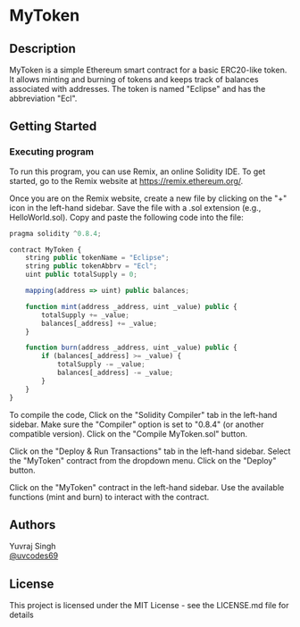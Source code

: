 # MyToken


## Description

MyToken is a simple Ethereum smart contract for a basic ERC20-like token. It allows minting and burning of tokens and keeps track of balances associated with addresses. The token is named "Eclipse" and has the abbreviation "Ecl".

## Getting Started

### Executing program

To run this program, you can use Remix, an online Solidity IDE. To get started, go to the Remix website at https://remix.ethereum.org/.

Once you are on the Remix website, create a new file by clicking on the "+" icon in the left-hand sidebar. Save the file with a .sol extension (e.g., HelloWorld.sol). Copy and paste the following code into the file:

```javascript
pragma solidity ^0.8.4;

contract MyToken {
    string public tokenName = "Eclipse";
    string public tokenAbbrv = "Ecl";
    uint public totalSupply = 0;

    mapping(address => uint) public balances;

    function mint(address _address, uint _value) public {
        totalSupply += _value;
        balances[_address] += _value;
    }

    function burn(address _address, uint _value) public {
        if (balances[_address] >= _value) {
            totalSupply -= _value;
            balances[_address] -= _value;
        }
    }
}


```

To compile the code, Click on the "Solidity Compiler" tab in the left-hand sidebar.
Make sure the "Compiler" option is set to "0.8.4" (or another compatible version).
Click on the "Compile MyToken.sol" button.


Click on the "Deploy & Run Transactions" tab in the left-hand sidebar.
Select the "MyToken" contract from the dropdown menu.
Click on the "Deploy" button.


Click on the "MyToken" contract in the left-hand sidebar.
Use the available functions (mint and burn) to interact with the contract.
## Authors

Yuvraj Singh  
[@uvcodes69](https://github.com/uvcodes69)


## License

This project is licensed under the MIT License - see the LICENSE.md file for details
